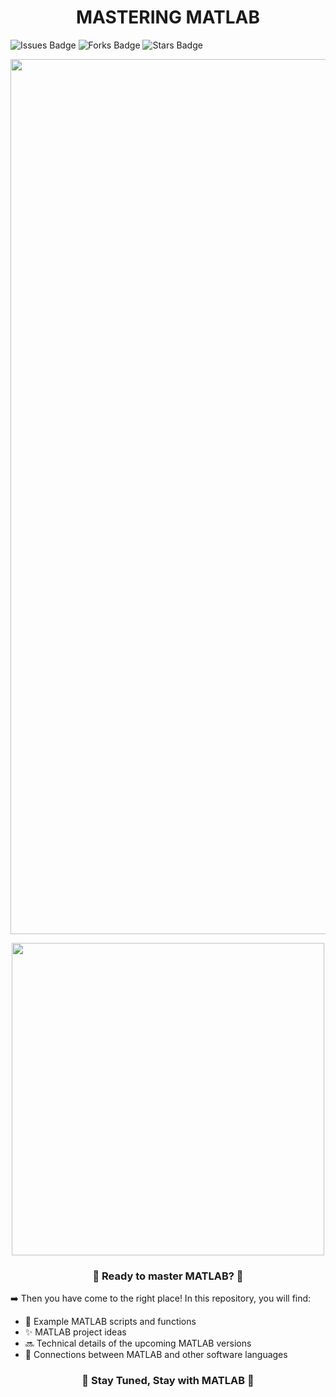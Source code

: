 <h1 align="center">MASTERING MATLAB</h1>

![Issues Badge](https://img.shields.io/github/issues/burakozpoyraz/Mastering-MATLAB)
![Forks Badge](https://img.shields.io/github/forks/burakozpoyraz/Mastering-MATLAB)
![Stars Badge](https://img.shields.io/github/stars/burakozpoyraz/Mastering-MATLAB)
<p align="center"><img src="https://user-images.githubusercontent.com/18036489/172574503-bc4cf0e2-f3f2-4e3c-858f-ac59439f4142.jpg" width="1400"</p>
<p align="center"><a href="https://www.instagram.com/masteringmatlab/"><img src="https://user-images.githubusercontent.com/18036489/172586851-39698cb5-4c92-4b23-9743-a1df6f385862.png" width="500"/></a></p>

<h3 align="center">🔢 Ready to master MATLAB? 🔢</h3>

➡️ Then you have come to the right place! In this repository, you will find:

- 📜 Example MATLAB scripts and functions
- ✨ MATLAB project ideas
- 🔜 Technical details of the upcoming MATLAB versions
- 🔗 Connections between MATLAB and other software languages
    
<h3 align="center">🔶 Stay Tuned, Stay with MATLAB 🔶</h3>
